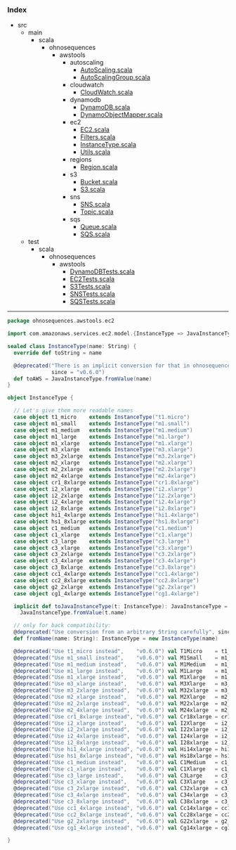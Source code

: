 ### Index

+ src
  + main
    + scala
      + ohnosequences
        + awstools
          + autoscaling
            + [AutoScaling.scala](../autoscaling/AutoScaling.md)
            + [AutoScalingGroup.scala](../autoscaling/AutoScalingGroup.md)
          + cloudwatch
            + [CloudWatch.scala](../cloudwatch/CloudWatch.md)
          + dynamodb
            + [DynamoDB.scala](../dynamodb/DynamoDB.md)
            + [DynamoObjectMapper.scala](../dynamodb/DynamoObjectMapper.md)
          + ec2
            + [EC2.scala](EC2.md)
            + [Filters.scala](Filters.md)
            + [InstanceType.scala](InstanceType.md)
            + [Utils.scala](Utils.md)
          + regions
            + [Region.scala](../regions/Region.md)
          + s3
            + [Bucket.scala](../s3/Bucket.md)
            + [S3.scala](../s3/S3.md)
          + sns
            + [SNS.scala](../sns/SNS.md)
            + [Topic.scala](../sns/Topic.md)
          + sqs
            + [Queue.scala](../sqs/Queue.md)
            + [SQS.scala](../sqs/SQS.md)
  + test
    + scala
      + ohnosequences
        + awstools
          + [DynamoDBTests.scala](../../../../../test/scala/ohnosequences/awstools/DynamoDBTests.md)
          + [EC2Tests.scala](../../../../../test/scala/ohnosequences/awstools/EC2Tests.md)
          + [S3Tests.scala](../../../../../test/scala/ohnosequences/awstools/S3Tests.md)
          + [SNSTests.scala](../../../../../test/scala/ohnosequences/awstools/SNSTests.md)
          + [SQSTests.scala](../../../../../test/scala/ohnosequences/awstools/SQSTests.md)

------


```scala
package ohnosequences.awstools.ec2

import com.amazonaws.services.ec2.model.{InstanceType => JavaInstanceType}

sealed class InstanceType(name: String) {
  override def toString = name

  @deprecated("There is an implicit conversion for that in ohnosequences.awstools.ec2.InstanceType, just import it",
              since = "v0.6.0")
  def toAWS = JavaInstanceType.fromValue(name)
}

object InstanceType {

  // Let's give them more readable names
  case object t1_micro    extends InstanceType("t1.micro")
  case object m1_small    extends InstanceType("m1.small")
  case object m1_medium   extends InstanceType("m1.medium")
  case object m1_large    extends InstanceType("m1.large")
  case object m1_xlarge   extends InstanceType("m1.xlarge")
  case object m3_xlarge   extends InstanceType("m3.xlarge")
  case object m3_2xlarge  extends InstanceType("m3.2xlarge")
  case object m2_xlarge   extends InstanceType("m2.xlarge")
  case object m2_2xlarge  extends InstanceType("m2.2xlarge")
  case object m2_4xlarge  extends InstanceType("m2.4xlarge")
  case object cr1_8xlarge extends InstanceType("cr1.8xlarge")
  case object i2_xlarge   extends InstanceType("i2.xlarge")
  case object i2_2xlarge  extends InstanceType("i2.2xlarge")
  case object i2_4xlarge  extends InstanceType("i2.4xlarge")
  case object i2_8xlarge  extends InstanceType("i2.8xlarge")
  case object hi1_4xlarge extends InstanceType("hi1.4xlarge")
  case object hs1_8xlarge extends InstanceType("hs1.8xlarge")
  case object c1_medium   extends InstanceType("c1.medium")
  case object c1_xlarge   extends InstanceType("c1.xlarge")
  case object c3_large    extends InstanceType("c3.large")
  case object c3_xlarge   extends InstanceType("c3.xlarge")
  case object c3_2xlarge  extends InstanceType("c3.2xlarge")
  case object c3_4xlarge  extends InstanceType("c3.4xlarge")
  case object c3_8xlarge  extends InstanceType("c3.8xlarge")
  case object cc1_4xlarge extends InstanceType("cc1.4xlarge")
  case object cc2_8xlarge extends InstanceType("cc2.8xlarge")
  case object g2_2xlarge  extends InstanceType("g2.2xlarge")
  case object cg1_4xlarge extends InstanceType("cg1.4xlarge")

  implicit def toJavaInstanceType(t: InstanceType): JavaInstanceType = 
    JavaInstanceType.fromValue(t.name)

  // only for back compatibility:
  @deprecated("Use conversion from an arbitrary String carefully", since = "v0.6.0")
  def fromName(name: String): InstanceType = new InstanceType(name)

  @deprecated("Use t1_micro instead",    "v0.6.0") val T1Micro    = t1_micro
  @deprecated("Use m1_small instead",    "v0.6.0") val M1Small    = m1_small
  @deprecated("Use m1_medium instead",   "v0.6.0") val M1Medium   = m1_medium
  @deprecated("Use m1_large instead",    "v0.6.0") val M1Large    = m1_large
  @deprecated("Use m1_xlarge instead",   "v0.6.0") val M1Xlarge   = m1_xlarge
  @deprecated("Use m3_xlarge instead",   "v0.6.0") val M3Xlarge   = m3_xlarge
  @deprecated("Use m3_2xlarge instead",  "v0.6.0") val M32xlarge  = m3_2xlarge
  @deprecated("Use m2_xlarge instead",   "v0.6.0") val M2Xlarge   = m2_xlarge
  @deprecated("Use m2_2xlarge instead",  "v0.6.0") val M22xlarge  = m2_2xlarge
  @deprecated("Use m2_4xlarge instead",  "v0.6.0") val M24xlarge  = m2_4xlarge
  @deprecated("Use cr1_8xlarge instead", "v0.6.0") val Cr18xlarge = cr1_8xlarge
  @deprecated("Use i2_xlarge instead",   "v0.6.0") val I2Xlarge   = i2_xlarge
  @deprecated("Use i2_2xlarge instead",  "v0.6.0") val I22xlarge  = i2_2xlarge
  @deprecated("Use i2_4xlarge instead",  "v0.6.0") val I24xlarge  = i2_4xlarge
  @deprecated("Use i2_8xlarge instead",  "v0.6.0") val I28xlarge  = i2_8xlarge
  @deprecated("Use hi1_4xlarge instead", "v0.6.0") val Hi14xlarge = hi1_4xlarge
  @deprecated("Use hs1_8xlarge instead", "v0.6.0") val Hs18xlarge = hs1_8xlarge
  @deprecated("Use c1_medium instead",   "v0.6.0") val C1Medium   = c1_medium
  @deprecated("Use c1_xlarge instead",   "v0.6.0") val C1Xlarge   = c1_xlarge
  @deprecated("Use c3_large instead",    "v0.6.0") val C3Large    = c3_large
  @deprecated("Use c3_xlarge instead",   "v0.6.0") val C3Xlarge   = c3_xlarge
  @deprecated("Use c3_2xlarge instead",  "v0.6.0") val C32xlarge  = c3_2xlarge
  @deprecated("Use c3_4xlarge instead",  "v0.6.0") val C34xlarge  = c3_4xlarge
  @deprecated("Use c3_8xlarge instead",  "v0.6.0") val C38xlarge  = c3_8xlarge
  @deprecated("Use cc1_4xlarge instead", "v0.6.0") val Cc14xlarge = cc1_4xlarge
  @deprecated("Use cc2_8xlarge instead", "v0.6.0") val Cc28xlarge = cc2_8xlarge
  @deprecated("Use g2_2xlarge instead",  "v0.6.0") val G22xlarge  = g2_2xlarge
  @deprecated("Use cg1_4xlarge instead", "v0.6.0") val Cg14xlarge = cg1_4xlarge

}











```

